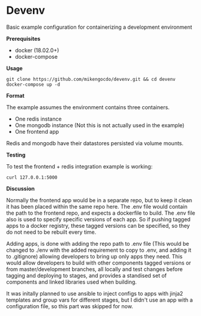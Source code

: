 # Devenv
Basic example configuration for containerizing a development environment  

  
**Prerequisites**

- docker (18.02.0+)
- docker-compose


**Usage**

```
git clone https://github.com/mikengocdo/devenv.git && cd devenv
docker-compose up -d
```


**Format**

The example assumes the environment contains three containers.

- One redis instance 
- One mongodb instance (Not this is not actually used in the example)
- One frontend app

Redis and mongodb have their datastores persisted via volume mounts.


**Testing**

To test the frontend + redis integration example is working:
```
curl 127.0.0.1:5000
```


**Discussion**

Normally the frontend app would be in a separate repo, but to keep it clean it has been placed within the same repo here. The .env file would contain the path to the frontend repo, and expects a dockerfile to build. The .env file also is used to specify specific versions of each app. So if pushing tagged apps to a docker registry, these tagged versions can be specified, so they do not need to be rebuilt every time.  

Adding apps, is done with adding the repo path to .env file (This would be changed to ./env with the added requirement to copy to .env, and adding it to .gitignore) allowing developers to bring up only apps they need. This would allow developers to build with other components tagged versions or from master/development branches, all locally and test changes before tagging and deploying to stages, and provides a standised set of components and linked libraries used when building. 

It was initally planned to use ansible to inject configs to apps with jinja2 templates and group vars for different stages, but I didn't use an app with a configuration file, so this part was skipped for now. 
